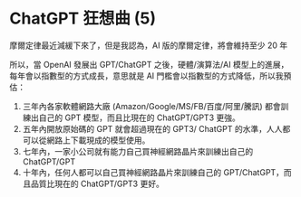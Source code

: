 ChatGPT 狂想曲 (5)
==============

摩爾定律最近減緩下來了，但是我認為，AI 版的摩爾定律，將會維持至少 20 年

所以，當 OpenAI 發展出 GPT/ChatGPT 之後，硬體/演算法/AI 模型上的進展，每年會以指數型的方式成長，意思就是 AI 門檻會以指數型的方式降低，所以我預估：

1. 三年內各家軟體網路大廠 (Amazon/Google/MS/FB/百度/阿里/騰訊) 都會訓練出自己的 GPT 模型，而且比現在的 ChatGPT/GPT3 更強。
2. 五年內開放原始碼的 GPT 就會超過現在的 GPT3/ ChatGPT 的水準，人人都可以從網路上下載現成的模型使用。
3. 七年內，一家小公司就有能力自己買神經網路晶片來訓練出自己的 ChatGPT/GPT
4. 十年內，任何人都可以自己買神經網路晶片來訓練自己的 GPT/ChatGPT，而且品質比現在的 ChatGPT/GPT3 更好。

